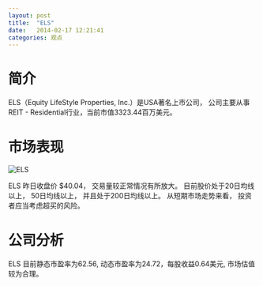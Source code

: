 ```yaml
---
layout: post
title:  "ELS"
date:   2014-02-17 12:21:41
categories: 观点
---
```


# 简介
ELS（Equity LifeStyle Properties, Inc.）是USA著名上市公司，
公司主要从事REIT - Residential行业，当前市值3323.44百万美元。

# 市场表现

![ELS](http://finviz.com/chart.ashx?t=ELS&ty=c&ta=1&p=d&s=l)

ELS 昨日收盘价 $40.04，
交易量较正常情况有所放大。
目前股价处于20日均线以上，
50日均线以上，
并且处于200日均线以上。
从短期市场走势来看，
投资者应当考虑超买的风险。

# 公司分析
ELS 目前静态市盈率为62.56, 动态市盈率为24.72，每股收益0.64美元,
市场估值较为合理。
